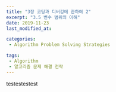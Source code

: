 ```yaml
---
title: "3장 코딩과 디버깅에 관하여 2"
excerpt: "3.5 변수 범위의 이해"
date: 2019-11-23
last_modified_at: 

categories:
 - Algorithm Problem Solving Strategies

tags:
 - Algorithm
 - 알고리즘 문제 해결 전략
---
```


testestestest